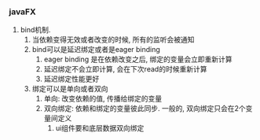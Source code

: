 ### javaFX

1. bind机制.  
   1. 当依赖变得无效或者改变的时候, 所有的监听会被通知
   2. bind可以是延迟绑定或者是eager binding
      1. eager binding 是在依赖改变之后, 绑定的变量会立即重新计算
      2. 延迟绑定不会立即计算, 会在下次read的时候重新计算
      3. 延迟绑定性能更好
   3. 绑定可以是单向或者双向
      1. 单向: 改变依赖的值, 传播给绑定的变量
      2. 双向绑定: 依赖和绑定的变量彼此同步.  一般的, 双向绑定只会在2个变量间定义
         1. ui组件要和底层数据双向绑定